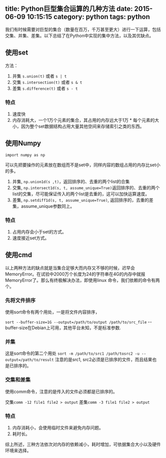 title: Python巨型集合运算的几种方法
date: 2015-06-09 10:15:15
category: python
tags: python
---

我们有时候需要对巨型的集合（数量在百万，千万甚至更大）进行一下运算，包括交集、并集、差集。以下总结了在Python中实现的集中方法，以及其优缺点。

## 使用set

方法：
1. 并集 `s.union(t)` 或者 `s | t`
2. 交集 `s.intersection(t)`	或者 `s & t`
3. 差集 `s.difference(t)` 或者 `s - t`

### 特点
1. 速度快
2. 内存消耗大，一个1万个元素的集合，其占用的内存远大于1万 * 每个元素的大小，因为整个set数据结构占用大量其他空间来存储索引之类的东西。

## 使用Numpy
`import numpy as np`

可以先把要操作的元素放在数组而不是set中，同样内容的数组占用的内存比set小的多。
1. 并集, `np.union1d(s ,t)`，返回排序的、去重的两个list的合集
2. 交集, `np.intersect1d(s, t, assume_unique=True)`返回排序的、去重的两个list的交集，尽可能保证传入的两个list是去重的，这可以加快运算速度。
3. 差集,  `np.setdiff1d(s, t, assume_unique=True)`, 返回排序的，去重的差集，assume_unique参数同上。

### 特点
1. 占用内存会小于set的方式。
2. 速度接近set方式。

## 使用cmd

以上两种方法的缺点就是当集合足够大而内存又不够的时候，迟早会MemoryError。在试验中2000万个长度为24的字符串在4G的内存中就报MemoryError了。那么有终极解决办法，即使用linux 命令，我们依赖的命令有两个。

### 先将文件排序
使用sort命令有两个用处，一是将文件内容排序，

`sort --buffer-size=1G --output=/path/to/output /path/to/src_file`
--buffer-size在Debian上可用，其他平台未知，不是标准参数.

### 并集
这是sort命令的第二个用处
`sort -m /path/to/src1 /path/tosrc2 -u --output=/path/to/result`
注意的是src1, src2必须是已排序的文件，而且结果也是已排序的。

### 交集和差集
使用comm命令，注意的是传入的文件必须都是已排序的。

交集`comm -12 file1 file2 > output` 
差集`comm -3 file1 file2 > output`

### 特点
1. 内存消耗小，会使用临时文件来避免内存问题。
2. 耗时长。

综上所述，三种方法依次对内存的依赖减小，耗时增加，可依据集合大小以及硬件环境来选择。


